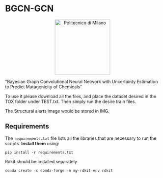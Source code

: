 # BGCN-GCN
<p align="center">
    <img src="https://i.imgur.com/mPb3Qbd.gif" width="180" alt="Politecnico di Milano"/>
</p>

"Bayesian Graph Convolutional Neural Network with Uncertainty Estimation to
Predict Mutagenicity of Chemicals"

To use it please download all the files, and place the dataset desired in the TOX folder under TEST.txt. Then simply run the desire train files. 

The Structural alerts image would be stored in IMG.
## Requirements
The `requirements.txt` file lists all the libraries that are necessary to run the scripts. **Install them** using:

```
pip install -r requirements.txt
```
Rdkit should be installed separately
```
conda create -c conda-forge -n my-rdkit-env rdkit
```
